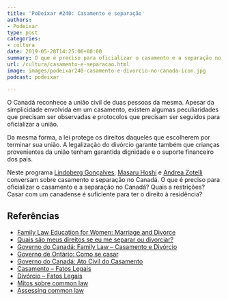 ```yaml
---
title: 'PoDeixar #240: Casamento e separação'
authors:
- Podeixar
type: post
categories:
- cultura
date: 2019-05-28T14:25:06+00:00
summary: O que é preciso para oficializar o casamento e a separação no Canadá? Quais a restrições? É possível obter a cidadania casando com um canadense?
url: /cultura/casamento-e-separacao.html
image: images/podeixar240-casamento-e-divorcio-no-canada-icon.jpg
podcast: podeixar

---
```

O Canadá reconhece a união civil de duas pessoas da mesma. Apesar da simplicidade envolvida em um casamento, existem algumas peculiaridades que precisam ser observadas e protocolos que precisam ser seguidos para oficializar a união.

Da mesma forma, a lei protege os direitos daqueles que escolherem por terminar sua união. A legalização do divórcio garante também que crianças provenientes da união tenham garantida dignidade e o suporte financeiro dos pais.

Neste programa [Lindoberg Gonçalves][1], [Masaru Hoshi][2] e [Andrea Zotelli][3] conversam sobre casamento e separação no Canadá. O que é preciso para oficializar o casamento e a separação no Canadá? Quais a restrições? Casar com um canadense é suficiente para ter o direito à residência?<figure class="wp-block-embed-youtube wp-block-embed is-type-video is-provider-youtube wp-embed-aspect-16-9 wp-has-aspect-ratio">

<div class="wp-block-embed__wrapper">
  <span class="embed-youtube" style="text-align:center; display: block;"></span>
</div></figure>

## Referências

  * [Family Law Education for Women: Marriage and Divorce][4]
  * <a rel="noreferrer noopener" aria-label="What are my rights if I get separated or divorced? (opens in a new tab)" href="https://settlement.org/ontario/daily-life/life-events/divorce/what-are-my-rights-if-i-get-separated-or-divorced/" target="_blank">Quais são meus direitos se eu me separar ou divorciar?</a>
  * <a rel="noreferrer noopener" aria-label="Family Law (opens in a new tab)" href="https://www.canada.ca/en/immigration-refugees-citizenship/services/new-immigrants/learn-about-canada/laws/family-law.html" target="_blank">Governo do Canadá: Family Law &#8211; Casamento e Divórcio</a>
  * <a rel="noreferrer noopener" aria-label="Governo de Ontário: Como se casar (opens in a new tab)" href="https://www.ontario.ca/page/getting-married" target="_blank">Governo de Ontário: Como se casar</a>
  * <a rel="noreferrer noopener" aria-label="Ato Civil do Casamento (opens in a new tab)" href="https://laws-lois.justice.gc.ca/eng/acts/c-31.5/page-1.html" target="_blank">Governo do Canadá: Ato Civil do Casamento</a>
  * <a rel="noreferrer noopener" aria-label="Casamento - Fatos Legais (opens in a new tab)" href="https://www.law-faqs.org/alberta-faqs/family-law/marriage/" target="_blank">Casamento &#8211; Fatos Legais</a>
  * <a rel="noreferrer noopener" aria-label="Divórcio - Fatos Legais (opens in a new tab)" href="https://www.law-faqs.org/national-faqs/divorce/divorce-act/" target="_blank">Divórcio &#8211; Fatos Legais</a>
  * <a rel="noreferrer noopener" aria-label="Mitos sobre common law (opens in a new tab)" href="https://www.cbc.ca/need/canada/4-myths-about-common-law-relationships-1.1315129" target="_blank">Mitos sobre common law</a>
  * <a href="https://www.canada.ca/en/immigration-refugees-citizenship/corporate/publications-manuals/operational-bulletins-manuals/permanent-residence/non-economic-classes/family-class-determining-spouse/assessing-common.html" target="_blank" rel="noreferrer noopener" aria-label="Assessing common law (opens in a new tab)">Assessing common law</a>



 [1]: /berg
 [2]: https://www.canadaagora.com/japa
 [3]: /andreazotelli
 [4]: https://onefamilylaw.ca/family-law-resources/marriage-and-divorce/
 [5]: https://vempra.ca/seguroviagem